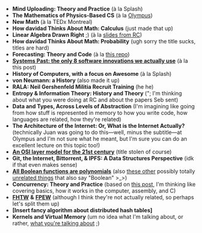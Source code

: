 * **Mind Uploading: Theory and Practice** (à la Splash)
* **The Mathematics of Physics-Based CS** (à la [Olympus](https://www.facebook.com/photo.php?fbid=10201252417731179&set=t.15205765&type=3&theater))
* **New Math** (à la TEDx Montreal)
* **How davidad Thinks About Math: Calculus** (just made that up)
* **Linear Algebra Drawn Right** ;) (à la [slides from RC](http://davidad.github.io/blog/2014/03/10/how-i-think-about-math-relations/))
* **How davidad Thinks About Math: Probability** (ugh sorry the title sucks, titles are hard)
* **Forecasting: Theory and Code** (à la [this repo](https://github.com/davidad/forecasting))
* [**Systems Past: the only 8 software innovations we actually use**](http://davidad.github.io/blog/2014/03/12/the-operating-system-is-out-of-date/) (à la this post)
* **History of Computers, with a focus on Awesome** (à la Splash)
* **von Neumann: a History** (also made it up)
* **RALA: Neil Gershenfeld Militia Recruit Training** (he he)
* **Entropy & Information Theory: History and Theory** ("; I'm thinking about what you were doing at RC and about the papers Seb sent)
* **Data and Types, Across Levels of Abstraction**  (I'm imagining like going from how stuff is represented in memory to how you write code, how languages are related, how they're related)
* **The Architecture of the Internet: Or, What is the Internet Actually?** (technically Juan was going to do this—well, minus the subtitle—at Olympus and I'm not sure what he meant, but I'm sure you can do an excellent lecture on this topic too!)
* [**An OSI layer model for the 21st century**](http://davidad.github.io/blog/2014/04/24/an-osi-layer-model-for-the-21st-century/) (title stolen of course)
* **Git, the Internet, Bittorrent, & IPFS: A Data Structures Perspective** (idk if that even makes sense)
* [**All Boolean functions are polynomials**](http://davidad.github.io/blog/2014/04/14/all-boolean-functions-are-polynomials/) (also [these other](https://github.com/davidad/nodes) possibly totally [unrelated things](https://github.com/davidad/boolean-calculator) that also say "Boolean" >_>)
* **Concurrency: Theory and Practice** (based on [this post](http://davidad.github.io/blog/2014/03/23/concurrency-primitives-in-intel-64-assembly/), I'm thinking like covering basics, how it works in the computer, assembly, and C)
* [**FHTW**](https://github.com/davidad/fhtw) **&** [**FPEW**](https://github.com/davidad/fpew) (although I think they're not actually related, so perhaps let's split them up)
* **[Insert fancy algorithm about distributed hash tables]**
* **Kernels and Virtual Memory** (um no idea what I'm talking about, or rather, [what you're talking about](http://davidad.github.io/blog/2014/02/19/relocatable-vs-position-independent-code-or/) ;)